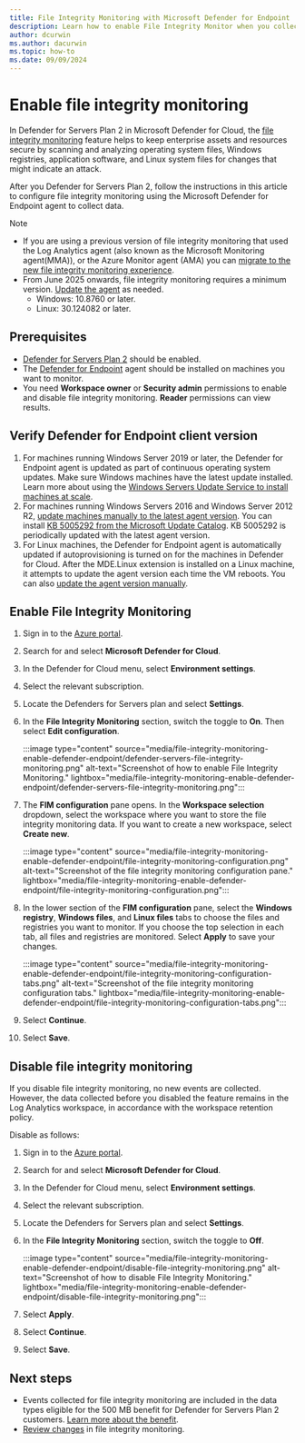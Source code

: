 ```yaml
---
title: File Integrity Monitoring with Microsoft Defender for Endpoint
description: Learn how to enable File Integrity Monitor when you collect data with Microsoft Defender for Endpoint.
author: dcurwin
ms.author: dacurwin
ms.topic: how-to
ms.date: 09/09/2024
---
```


# Enable file integrity monitoring

In Defender for Servers Plan 2 in Microsoft Defender for Cloud, the [file integrity monitoring](file-integrity-monitoring-overview.md) feature helps to keep enterprise assets and resources secure by scanning and analyzing operating system files, Windows registries, application software, and Linux system files for changes that might indicate an attack. 

After you Defender for Servers Plan 2, follow the instructions in this article to configure file integrity monitoring using the Microsoft Defender for Endpoint agent to collect data.

> [!NOTE]
>
> - If you are using a previous version of file integrity monitoring that used the Log Analytics agent (also known as the Microsoft Monitoring agent(MMA)), or the Azure Monitor agent (AMA) you can [migrate to the new file integrity monitoring experience](migrate-file-integrity-monitoring.md).
> - From June 2025 onwards, file integrity monitoring requires a minimum version. [Update the agent](#verify-defender-for-endpoint-client-version) as needed.
>   - Windows: 10.8760 or later.
>   - Linux: 30.124082 or later.


## Prerequisites

- [Defender for Servers Plan 2](tutorial-enable-servers-plan.md) should be enabled.
- The [Defender for Endpoint](/defender-endpoint/microsoft-defender-endpoint) agent should be installed on machines you want to monitor.
- You need **Workspace owner** or **Security admin** permissions to enable and disable file integrity monitoring. **Reader** permissions can view results.


## Verify Defender for Endpoint client version

1. For machines running Windows Server 2019 or later, the Defender for Endpoint agent is updated as part of continuous operating system updates. Make sure Windows machines have the latest update installed. Learn more about using the [Windows Servers Update Service to install machines at scale](/windows-server/administration/windows-server-update-services/get-started/windows-server-update-services-wsus).
1. For machines running Windows Servers 2016 and Windows Server 2012 R2, [update machines manually to the latest agent version](https://support.microsoft.com/topic/microsoft-defender-for-endpoint-update-for-edr-sensor-f8f69773-f17f-420f-91f4-a8e5167284ac). You can install [KB 5005292 from the Microsoft Update Catalog](https://www.catalog.update.microsoft.com/Search.aspx?q=KB5005292). KB 5005292 is periodically updated with the latest agent version.
1. For Linux machines, the Defender for Endpoint agent is automatically updated if autoprovisioning is turned on for the machines in Defender for Cloud. After the MDE.Linux extension is installed on a Linux machine, it attempts to update the agent version each time the VM reboots. You can also [update the agent version manually](/defender-endpoint/linux-updates).

## Enable File Integrity Monitoring

1. Sign in to the [Azure portal](https://portal.azure.com).

1. Search for and select **Microsoft Defender for Cloud**.

1. In the Defender for Cloud menu, select **Environment settings**.

1. Select the relevant subscription.

1. Locate the Defenders for Servers plan and select **Settings**.
1. In the **File Integrity Monitoring** section, switch the toggle to **On**. Then select **Edit configuration**.

    :::image type="content" source="media/file-integrity-monitoring-enable-defender-endpoint/defender-servers-file-integrity-monitoring.png" alt-text="Screenshot of how to enable File Integrity Monitoring." lightbox="media/file-integrity-monitoring-enable-defender-endpoint/defender-servers-file-integrity-monitoring.png":::

1. The **FIM configuration** pane opens. In the **Workspace selection** dropdown, select the workspace where you want to store the file integrity monitoring data. If you want to create a new workspace, select **Create new**.

   :::image type="content" source="media/file-integrity-monitoring-enable-defender-endpoint/file-integrity-monitoring-configuration.png" alt-text="Screenshot of the file integrity monitoring configuration pane." lightbox="media/file-integrity-monitoring-enable-defender-endpoint/file-integrity-monitoring-configuration.png":::

1. In the lower section of the **FIM configuration** pane, select the **Windows registry**, **Windows files**, and **Linux files** tabs to choose the files and registries you want to monitor. If you choose the top selection in each tab, all files and registries are monitored. Select **Apply** to save your changes.

   :::image type="content" source="media/file-integrity-monitoring-enable-defender-endpoint/file-integrity-monitoring-configuration-tabs.png" alt-text="Screenshot of the file integrity monitoring configuration tabs." lightbox="media/file-integrity-monitoring-enable-defender-endpoint/file-integrity-monitoring-configuration-tabs.png":::

1. Select **Continue**.

1. Select **Save**.

## Disable file integrity monitoring

If you disable file integrity monitoring, no new events are collected. However, the data collected before you disabled the feature remains in the Log Analytics workspace, in accordance with the workspace retention policy.

Disable as follows:

1. Sign in to the [Azure portal](https://portal.azure.com).
1. Search for and select **Microsoft Defender for Cloud**.
1. In the Defender for Cloud menu, select **Environment settings**.

1. Select the relevant subscription.

1. Locate the Defenders for Servers plan and select **Settings**.
1. In the **File Integrity Monitoring** section, switch the toggle to **Off**.

    :::image type="content" source="media/file-integrity-monitoring-enable-defender-endpoint/disable-file-integrity-monitoring.png" alt-text="Screenshot of how to disable File Integrity Monitoring." lightbox="media/file-integrity-monitoring-enable-defender-endpoint/disable-file-integrity-monitoring.png":::

1. Select **Apply**.

1. Select **Continue**.

1. Select **Save**.

## Next steps

-  Events collected for file integrity monitoring are included in the data types eligible for the 500 MB benefit for Defender for Servers Plan 2 customers. [Learn more about the benefit](data-ingestion-benefit.md).
- [Review changes](file-integrity-monitoring-review-changes.md) in file integrity monitoring.
